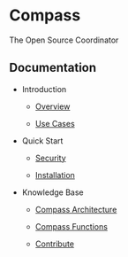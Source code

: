# Compass
The Open Source Coordinator

## Documentation
- Introduction

    - [Overview](introduction/overview.md)
    
    - [Use Cases](introduction/usecases.md)

- Quick Start

    - [Security](quick-start/security.md)
    
    - [Installation](quick-start/installation.md)

  
- Knowledge Base
    - [Compass Architecture](knowledge-base/compass-architecture.md)
    
    - [Compass Functions](knowledge-base/compass-functions.md)
    
    - [Contribute](knowledge-base/contribute.md)
